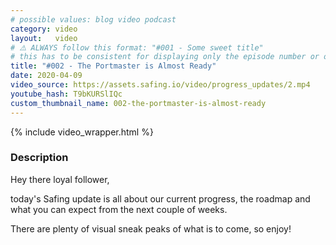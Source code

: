 ```yaml
---
# possible values: blog video podcast
category: video
layout:   video
# ⚠️ ALWAYS follow this format: "#001 - Some sweet title"
# this has to be consistent for displaying only the episode number or only the title
title: "#002 - The Portmaster is Almost Ready"
date: 2020-04-09
video_source: https://assets.safing.io/video/progress_updates/2.mp4
youtube_hash: T9bKURSlIQc
custom_thumbnail_name: 002-the-portmaster-is-almost-ready
---
```


{% include video_wrapper.html %}

### Description

Hey there loyal follower,

today's Safing update is all about our current progress, the roadmap and what you can expect from the next couple of weeks.

There are plenty of visual sneak peaks of what is to come, so enjoy!
